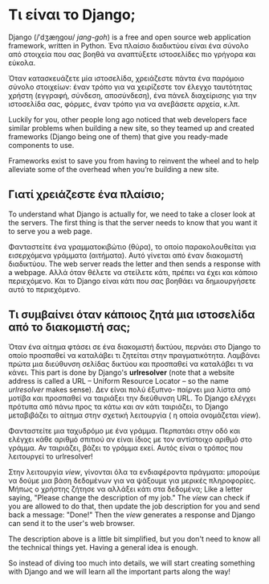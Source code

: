 # Τι είναι το Django;

Django (/ˈdʒæŋɡoʊ/ *jang-goh*) is a free and open source web application framework, written in Python. Ένα πλαίσιο διαδικτύου είναι ένα σύνολο από στοιχεία που σας βοηθά να αναπτύξετε ιστοσελίδες πιο γρήγορα και εύκολα.

Όταν κατασκευάζετε μία ιστοσελίδα, χρειάζεστε πάντα ένα παρόμοιο σύνολο στοιχείων: έναν τρόπο για να χειρίζεστε τον έλεγχο ταυτότητας χρήστη (εγγραφή, σύνδεση, αποσύνδεση), ένα πάνελ διαχείρισης για την ιστοσελίδα σας, φόρμες, έναν τρόπο για να ανεβάσετε αρχεία, κ.λπ.

Luckily for you, other people long ago noticed that web developers face similar problems when building a new site, so they teamed up and created frameworks (Django being one of them) that give you ready-made components to use.

Frameworks exist to save you from having to reinvent the wheel and to help alleviate some of the overhead when you’re building a new site.

## Γιατί χρειάζεστε ένα πλαίσιο;

To understand what Django is actually for, we need to take a closer look at the servers. The first thing is that the server needs to know that you want it to serve you a web page.

Φανταστείτε ένα γραμματοκιβώτιο (θύρα), το οποίο παρακολουθείται για εισερχόμενα γράμματα (αιτήματα). Αυτό γίνεται από έναν διακομιστή διαδικτύου. The web server reads the letter and then sends a response with a webpage. Αλλά όταν θέλετε να στείλετε κάτι, πρέπει να έχει και κάποιο περιεχόμενο. Και το Django είναι κάτι που σας βοηθάει να δημιουργήσετε αυτό το περιεχόμενο.

## Τι συμβαίνει όταν κάποιος ζητά μια ιστοσελίδα από το διακομιστή σας;

Όταν ένα αίτημα φτάσει σε ένα διακομιστή δικτύου, περνάει στο Django το οποίο προσπαθεί να καταλάβει τι ζητείται στην πραγματικότητα. Λαμβάνει πρώτα μια διεύθυνση σελίδας δικτύου και προσπαθεί να καταλάβει τι να κάνει. This part is done by Django's **urlresolver** (note that a website address is called a URL – Uniform Resource Locator – so the name *urlresolver* makes sense). Δεν είναι πολύ έξυπνο- παίρνει μια λίστα από μοτίβα και προσπαθεί να ταιριάξει την διεύθυνση URL. Το Django ελέγχει πρότυπα από πάνω προς τα κάτω και αν κάτι ταιριάζει, το Django μεταβιβάζει το αίτημα στην σχετική λειτουργία ( η οποία ονομάζεται *view*).

Φανταστείτε μια ταχυδρόμο με ένα γράμμα. Περπατάει στην οδό και ελέγχει κάθε αριθμό σπιτιού αν είναι ίδιος με τον αντίστοιχο αριθμό στο γράμμα. Αν ταιριάζει, βάζει το γράμμα εκεί. Αυτός είναι ο τρόπος που λειτουργεί το urlresolver!

Στην λειτουργία *view*, γίνονται όλα τα ενδιαφέροντα πράγματα: μπορούμε να δούμε μια βάση δεδομένων για να ψάξουμε για μερικές πληροφορίες. Μήπως ο χρήστης ζήτησε να αλλάξει κάτι στα δεδομένα; Like a letter saying, "Please change the description of my job." The *view* can check if you are allowed to do that, then update the job description for you and send back a message: "Done!" Then the *view* generates a response and Django can send it to the user's web browser.

The description above is a little bit simplified, but you don't need to know all the technical things yet. Having a general idea is enough.

So instead of diving too much into details, we will start creating something with Django and we will learn all the important parts along the way!